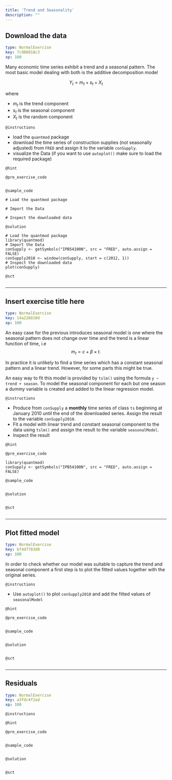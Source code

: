 ```yaml
---
title: 'Trend and Seasonality'
description: ""
---
```


## Download the data

```yaml
type: NormalExercise
key: 7c986018c3
xp: 100
```

Many economic time series exhibit a trend and a seasonal pattern. 
The most basic model dealing with both is the additive decomposition model 

$$Y _t = m _t + s_t + X _t$$

where 

- $m _t$ is the trend component
- $s _t$ is the seasonal component
- $X _t$ is the random component

`@instructions`
- load the `quantmod` package
- download the time series of construction supplies (not seasonally adjusted) from `FRED` and assign it to the variable `conSupply`.
- visualize the Data (if you want to use `autoplot()` make sure to load the required package)

`@hint`


`@pre_exercise_code`
```{r}

```

`@sample_code`
```{r}
# Load the quantmod package

# Import the Data

# Inspect the downloaded data
```

`@solution`
```{r}
# Load the quantmod package
library(quantmod)
# Import the Data
conSupply <- getSymbols("IPB54100N", src = "FRED", auto.assign = FALSE)
conSupply2010 <- window(conSupply, start = c(2012, 1))
# Inspect the downloaded data
plot(conSupply)
```

`@sct`
```{r}

```

---

## Insert exercise title here

```yaml
type: NormalExercise
key: 14a226810d
xp: 100
```

An easy case for the previous introduces seasonal model is one where the seasonal pattern does not change over time and the trend is a linear function of time, i.e
$$m _t = c + \beta \times t.$$ 

In practice it is unlikely to find a time series which has a constant seasonal pattern and a linear trend. However, for some parts 
this might be true. 

An easy way to fit this model is provided by `tslm()` using the formula `y ~ trend + season`. 
To model the seasonal component for each but one season a dummy variable is created and added to the linear regression model.




`@instructions`
- Produce from `conSupply` a **monthly** time series of class `ts` beginning at January 2010 until the end of the downloaded series. Assign the result to the variable `conSupply2010`. 
- Fit a model with linear trend and constant seasonal component to the data using `tslm()` and assign the result to the variable `seasonalModel`. 
- Inspect the result

`@hint`


`@pre_exercise_code`
```{r}
library(quantmod)
conSupply <- getSymbols("IPB54100N", src = "FRED", auto.assign = FALSE)
```

`@sample_code`
```{r}

```

`@solution`
```{r}

```

`@sct`
```{r}

```

---

## Plot fitted model

```yaml
type: NormalExercise
key: bf4d7783d0
xp: 100
```

In order to check whether our model was suitable to capture the trend and seasonal component a first step is to plot the fitted values together with the original series.  



`@instructions`
- Use `autoplot()` to plot `conSupply2010` and add the fitted values of `seasonalModel`

`@hint`


`@pre_exercise_code`
```{r}

```

`@sample_code`
```{r}

```

`@solution`
```{r}

```

`@sct`
```{r}

```

---

## Residuals

```yaml
type: NormalExercise
key: a3fdc4f2ad
xp: 100
```



`@instructions`


`@hint`


`@pre_exercise_code`
```{r}

```

`@sample_code`
```{r}

```

`@solution`
```{r}

```

`@sct`
```{r}

```

